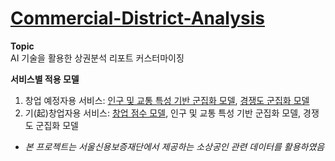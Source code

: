 # [Commercial-District-Analysis](https://github.com/GodJiLee/Commercial-District-Analysis/blob/main/2020_%EC%83%81%EA%B6%8C%EB%B6%84%EC%84%9D_%EA%B2%BD%EC%A7%84%EB%8C%80%ED%9A%8C_%EC%9E%90%EB%B9%84%EC%8A%A4-%EB%B3%B5%EC%82%AC.pdf)
**Topic**   
AI 기술을 활용한 상권분석 리포트 커스터마이징

**서비스별 적용 모델**
1. 창업 예정자용 서비스: [인구 및 교통 특성 기반 군집화 모델](https://github.com/GodJiLee/Commercial_Recommendation_Service/blob/main/Model%203%20-%20K%20medoids%20clustering.R), [경쟁도 군집화 모델](https://github.com/GodJiLee/Commercial_Recommendation_Service/blob/main/Model%202%20-%20K%20means%20clustering.R)
2. 기(起)창업자용 서비스: [창업 점수 모델](https://github.com/GodJiLee/Commercial_Recommendation_Service/blob/main/Model%201%20-%20Ridge%20%2B%20Multi%20reg.R), 인구 및 교통 특성 기반 군집화 모델, 경쟁도 군집화 모델

* *본 프로젝트는 서울신용보증재단에서 제공하는 소상공인 관련 데이터를 활용하였음*
